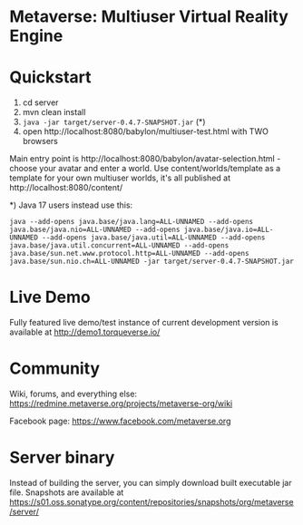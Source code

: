 # Metaverse: Multiuser Virtual Reality Engine

# Quickstart

1) cd server
2) mvn clean install
3) `java -jar target/server-0.4.7-SNAPSHOT.jar` (*)
4) open http://localhost:8080/babylon/multiuser-test.html with TWO browsers

Main entry point is http://localhost:8080/babylon/avatar-selection.html - choose your avatar and enter a world.
Use content/worlds/template as a template for your own multiuser worlds, it's all published at http://localhost:8080/content/

*) Java 17 users instead use this:

    java --add-opens java.base/java.lang=ALL-UNNAMED --add-opens java.base/java.nio=ALL-UNNAMED --add-opens java.base/java.io=ALL-UNNAMED --add-opens java.base/java.util=ALL-UNNAMED --add-opens java.base/java.util.concurrent=ALL-UNNAMED --add-opens java.base/sun.net.www.protocol.http=ALL-UNNAMED --add-opens java.base/sun.nio.ch=ALL-UNNAMED -jar target/server-0.4.7-SNAPSHOT.jar

# Live Demo

Fully featured live demo/test instance of current development version is available at http://demo1.torqueverse.io/

# Community

Wiki, forums, and everything else: https://redmine.metaverse.org/projects/metaverse-org/wiki

Facebook page: https://www.facebook.com/metaverse.org

# Server binary

Instead of building the server, you can simply download built executable jar file.
Snapshots are available at https://s01.oss.sonatype.org/content/repositories/snapshots/org/metaverse/server/